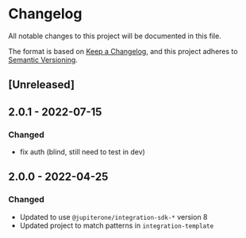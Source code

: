 # Changelog

All notable changes to this project will be documented in this file.

The format is based on [Keep a Changelog](https://keepachangelog.com/en/1.0.0/),
and this project adheres to
[Semantic Versioning](https://semver.org/spec/v2.0.0.html).

## [Unreleased]

## 2.0.1 - 2022-07-15

### Changed

- fix auth (blind, still need to test in dev)

## 2.0.0 - 2022-04-25

### Changed

- Updated to use `@jupiterone/integration-sdk-*` version 8
- Updated project to match patterns in `integration-template`
